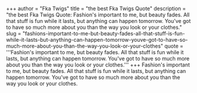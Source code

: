 +++
author = "Fka Twigs"
title = "the best Fka Twigs Quote"
description = "the best Fka Twigs Quote: Fashion's important to me, but beauty fades. All that stuff is fun while it lasts, but anything can happen tomorrow. You've got to have so much more about you than the way you look or your clothes."
slug = "fashions-important-to-me-but-beauty-fades-all-that-stuff-is-fun-while-it-lasts-but-anything-can-happen-tomorrow-youve-got-to-have-so-much-more-about-you-than-the-way-you-look-or-your-clothes"
quote = '''Fashion's important to me, but beauty fades. All that stuff is fun while it lasts, but anything can happen tomorrow. You've got to have so much more about you than the way you look or your clothes.'''
+++
Fashion's important to me, but beauty fades. All that stuff is fun while it lasts, but anything can happen tomorrow. You've got to have so much more about you than the way you look or your clothes.
